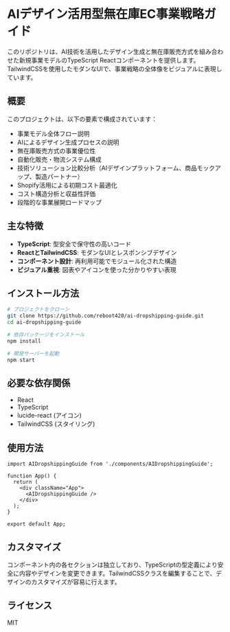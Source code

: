 # AIデザイン活用型無在庫EC事業戦略ガイド

このリポジトリは、AI技術を活用したデザイン生成と無在庫販売方式を組み合わせた新規事業モデルのTypeScript Reactコンポーネントを提供します。TailwindCSSを使用したモダンなUIで、事業戦略の全体像をビジュアルに表現しています。

## 概要

このプロジェクトは、以下の要素で構成されています：

- 事業モデル全体フロー説明
- AIによるデザイン生成プロセスの説明
- 無在庫販売方式の事業優位性
- 自動化販売・物流システム構成
- 技術ソリューション比較分析（AIデザインプラットフォーム、商品モックアップ、製造パートナー）
- Shopify活用による初期コスト最適化
- コスト構造分析と収益性評価
- 段階的な事業展開ロードマップ

## 主な特徴

- **TypeScript**: 型安全で保守性の高いコード
- **ReactとTailwindCSS**: モダンなUIとレスポンシブデザイン
- **コンポーネント設計**: 再利用可能でモジュール化された構造
- **ビジュアル重視**: 図表やアイコンを使った分かりやすい表現

## インストール方法

```bash
# プロジェクトをクローン
git clone https://github.com/reboot420/ai-dropshipping-guide.git
cd ai-dropshipping-guide

# 依存パッケージをインストール
npm install

# 開発サーバーを起動
npm start
```

## 必要な依存関係

- React
- TypeScript
- lucide-react (アイコン)
- TailwindCSS (スタイリング)

## 使用方法

```tsx
import AIDropshippingGuide from './components/AIDropshippingGuide';

function App() {
  return (
    <div className="App">
      <AIDropshippingGuide />
    </div>
  );
}

export default App;
```

## カスタマイズ

コンポーネント内の各セクションは独立しており、TypeScriptの型定義により安全に内容やデザインを変更できます。TailwindCSSクラスを編集することで、デザインのカスタマイズが容易に行えます。

## ライセンス

MIT
